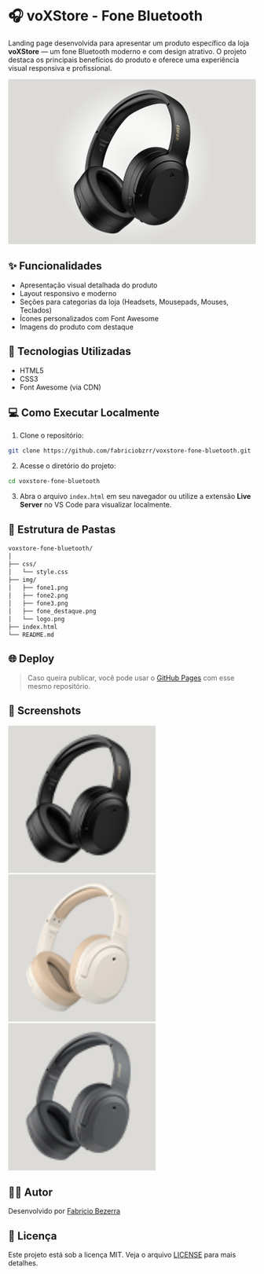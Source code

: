 # 🎧 voXStore - Fone Bluetooth

Landing page desenvolvida para apresentar um produto específico da loja **voXStore** — um fone Bluetooth moderno e com design atrativo. O projeto destaca os principais benefícios do produto e oferece uma experiência visual responsiva e profissional.

![Capa do Projeto](img/fone_destaque.png)

## ✨ Funcionalidades

- Apresentação visual detalhada do produto
- Layout responsivo e moderno
- Seções para categorias da loja (Headsets, Mousepads, Mouses, Teclados)
- Ícones personalizados com Font Awesome
- Imagens do produto com destaque

## 🚀 Tecnologias Utilizadas

- HTML5
- CSS3
- Font Awesome (via CDN)

## 💻 Como Executar Localmente

1. Clone o repositório:

```bash
git clone https://github.com/fabriciobzrr/voxstore-fone-bluetooth.git
```

2. Acesse o diretório do projeto:

```bash
cd voxstore-fone-bluetooth
```

3. Abra o arquivo `index.html` em seu navegador ou utilize a extensão **Live Server** no VS Code para visualizar localmente.

## 📁 Estrutura de Pastas

```
voxstore-fone-bluetooth/
│
├── css/
│   └── style.css
├── img/
│   ├── fone1.png
│   ├── fone2.png
│   ├── fone3.png
│   ├── fone_destaque.png
│   └── logo.png
├── index.html
└── README.md
```

## 🌐 Deploy

> Caso queira publicar, você pode usar o [GitHub Pages](https://pages.github.com/) com esse mesmo repositório.

## 📸 Screenshots

<img src="img/fone1.png" width="300" alt="Fone - Visão 1" />
<img src="img/fone2.png" width="300" alt="Fone - Visão 2" />
<img src="img/fone3.png" width="300" alt="Fone - Visão 3" />

## 🧑‍💻 Autor

Desenvolvido por [Fabricio Bezerra](https://github.com/fabriciobzrr)

## 📝 Licença

Este projeto está sob a licença MIT. Veja o arquivo [LICENSE](LICENSE) para mais detalhes.
